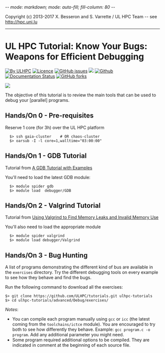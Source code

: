 -*- mode: markdown; mode: auto-fill; fill-column: 80 -*-

Copyright (c) 2013-2017 X. Besseron and  S. Varrette / UL HPC Team  -- see <http://hpc.uni.lu>

--------------------------------------------------------------------
# UL HPC Tutorial:  Know Your Bugs: Weapons for Efficient Debugging

[![By ULHPC](https://img.shields.io/badge/by-ULHPC-blue.svg)](https://hpc.uni.lu) [![Licence](https://img.shields.io/badge/license-GPL--3.0-blue.svg)](http://www.gnu.org/licenses/gpl-3.0.html) [![GitHub issues](https://img.shields.io/github/issues/ULHPC/tutorials.svg)](https://github.com/ULHPC/tutorials/issues/) [![](https://img.shields.io/badge/slides-PDF-red.svg)](https://github.com/ULHPC/tutorials/raw/devel/advanced/Debug/slides-debug.pdf) [![Github](https://img.shields.io/badge/sources-github-green.svg)](https://github.com/ULHPC/tutorials/tree/devel/advanced/Debug/) [![Documentation Status](http://readthedocs.org/projects/ulhpc-tutorials/badge/?version=latest)](http://ulhpc-tutorials.readthedocs.io/en/latest/advanced/Debug/) [![GitHub forks](https://img.shields.io/github/stars/ULHPC/tutorials.svg?style=social&label=Star)](https://github.com/ULHPC/tutorials)



[![](https://github.com/ULHPC/tutorials/raw/devel/advanced/Debug/cover_slides.png)](https://github.com/ULHPC/tutorials/raw/devel/advanced/Debug/slides-debug.pdf)

The objective of this tutorial is to review the main tools that can be used to
debug your [parallel] programs.

## Hands/On 0 - Pre-requisites

Reserve 1 core (for 3h) over the UL HPC platform

      $> ssh gaia-cluster    # OR chaos-cluster
	  $> oarsub -I -l core=1,walltime="03:00:00"


## Hands/On 1 - GDB Tutorial

Tutorial from [A GDB Tutorial with Examples](http://www.cprogramming.com/gdb.html)

You'll need to load the latest GDB module:

      $> module spider gdb
      $> module load  debugger/GDB


## Hands/On 2 - Valgrind Tutorial

Tutorial from [Using Valgrind to Find Memory Leaks and Invalid Memory Use](http://www.cprogramming.com/debugging/valgrind.html)

You'll also need to load the appropriate module

      $> module spider valgrind
      $> module load debugger/Valgrind


## Hands/On 3 - Bug Hunting

A list of programs demonstrating the different kind of bus are available in the `exercises` directory.
Try the different debugging tools on every example to see how they behave and find the bugs.

Run the following command to download all the exercises:

```
$> git clone https://github.com/ULHPC/tutorials.git ulhpc-tutorials
$> cd ulhpc-tutorials/advanced/Debug/exercises/
```

*Notes*:

* You can compile each program manually using `gcc` or `icc` (the latest coming from the `toolchains/ictce` module). You are encouraged to try both to see how differently they behave. Example: `gcc program.c -o program`. Add any additional parameter you might need.
* Some program required additional options to be compiled. They are indicated in comment at the beginning of each source file.
